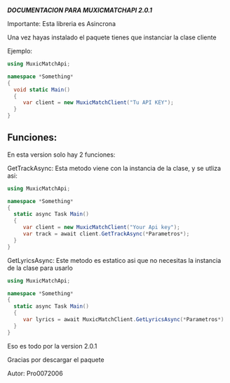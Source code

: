 ***DOCUMENTACION PARA MUXICMATCHAPI 2.0.1***

Importante: Esta libreria es Asincrona

Una vez hayas instalado el paquete tienes que instanciar la clase cliente

Ejemplo:
```C#
using MuxicMatchApi;

namespace *Something*
{
  void static Main()
  {
     var client = new MuxicMatchClient("Tu API KEY");
  }
}
```

## Funciones:
En esta version solo hay 2 funciones:

GetTrackAsync: Esta metodo viene con la instancia de la clase, y se utliza asi:

```C#
using MuxicMatchApi;

namespace *Something*
{
  static async Task Main()
  {
     var client = new MuxicMatchClient("Your Api key");
     var track = await client.GetTrackAsync(*Parametros*);
  }
}
```

GetLyricsAsync: Este metodo es estatico asi que no necesitas la instancia de la clase para usarlo

```C#
using MuxicMatchApi;

namespace *Something*
{
  static async Task Main()
  {
     var lyrics = await MuxicMatchClient.GetLyricsAsync(*Parametros*)
  }
}
```


Eso es todo por la version 2.0.1

Gracias por descargar el paquete

Autor: Pro0072006

